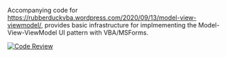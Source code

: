 Accompanying code for https://rubberduckvba.wordpress.com/2020/09/13/model-view-viewmodel/, provides basic infrastructure for implmementing the Model-View-ViewModel UI pattern with VBA/MSForms.

[![Code Review](https://www.zomis.net/codereview/shield/?qid=249318)](https://codereview.stackexchange.com/q/249318/23788)
